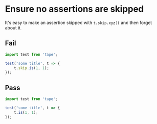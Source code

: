 # Ensure no assertions are skipped

It's easy to make an assertion skipped with `t.skip.xyz()` and then forget about it.


## Fail

```js
import test from 'tape';

test('some title', t => {
	t.skip.is(1, 1);
});
```


## Pass

```js
import test from 'tape';

test('some title', t => {
	t.is(1, 1);
});
```
